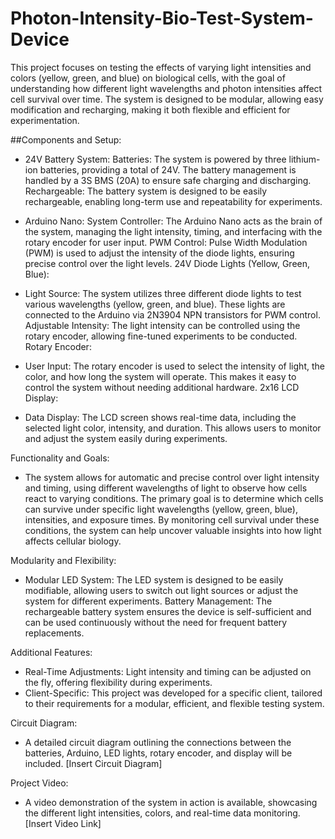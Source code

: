 # Photon-Intensity-Bio-Test-System-Device

This project focuses on testing the effects of varying light intensities and colors (yellow, green, and blue) on biological cells, with the goal of understanding how different light wavelengths and photon intensities affect cell survival over time. The system is designed to be modular, allowing easy modification and recharging, making it both flexible and efficient for experimentation.

##Components and Setup:

- 24V Battery System:
Batteries: The system is powered by three lithium-ion batteries, providing a total of 24V. The battery management is handled by a 3S BMS (20A) to ensure safe charging and discharging.
Rechargeable: The battery system is designed to be easily rechargeable, enabling long-term use and repeatability for experiments.

- Arduino Nano:
System Controller: The Arduino Nano acts as the brain of the system, managing the light intensity, timing, and interfacing with the rotary encoder for user input.
PWM Control: Pulse Width Modulation (PWM) is used to adjust the intensity of the diode lights, ensuring precise control over the light levels.
24V Diode Lights (Yellow, Green, Blue):

- Light Source:
The system utilizes three different diode lights to test various wavelengths (yellow, green, and blue). These lights are connected to the Arduino via 2N3904 NPN transistors for PWM control.
Adjustable Intensity: The light intensity can be controlled using the rotary encoder, allowing fine-tuned experiments to be conducted.
Rotary Encoder:

- User Input:
The rotary encoder is used to select the intensity of light, the color, and how long the system will operate. This makes it easy to control the system without needing additional hardware.
2x16 LCD Display:

- Data Display:
  The LCD screen shows real-time data, including the selected light color, intensity, and duration. This allows users to monitor and adjust the system easily during experiments.

Functionality and Goals:
- The system allows for automatic and precise control over light intensity and timing, using different wavelengths of light to observe how cells react to varying conditions. The primary goal is to determine which cells can survive under specific light wavelengths (yellow, green, blue), intensities, and exposure times. By monitoring cell survival under these conditions, the system can help uncover valuable insights into how light affects cellular biology.

Modularity and Flexibility:
- Modular LED System:
The LED system is designed to be easily modifiable, allowing users to switch out light sources or adjust the system for different experiments.
Battery Management: The rechargeable battery system ensures the device is self-sufficient and can be used continuously without the need for frequent battery replacements.

Additional Features:
- Real-Time Adjustments:
Light intensity and timing can be adjusted on the fly, offering flexibility during experiments.
- Client-Specific:
This project was developed for a specific client, tailored to their requirements for a modular, efficient, and flexible testing system.

Circuit Diagram:
- A detailed circuit diagram outlining the connections between the batteries, Arduino, LED lights, rotary encoder, and display will be included. [Insert Circuit Diagram]

Project Video:
- A video demonstration of the system in action is available, showcasing the different light intensities, colors, and real-time data monitoring. [Insert Video Link]
